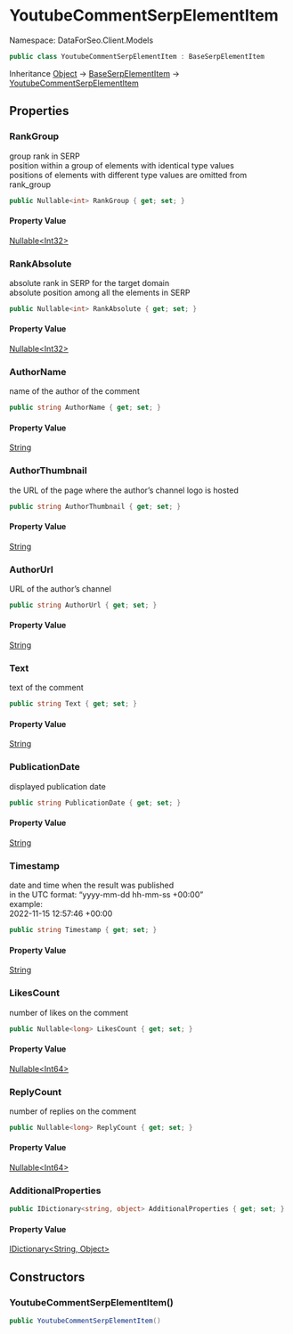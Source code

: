 # YoutubeCommentSerpElementItem

Namespace: DataForSeo.Client.Models

```csharp
public class YoutubeCommentSerpElementItem : BaseSerpElementItem
```

Inheritance [Object](https://docs.microsoft.com/en-us/dotnet/api/system.object) → [BaseSerpElementItem](./dataforseo.client.models.baseserpelementitem.md) → [YoutubeCommentSerpElementItem](./dataforseo.client.models.youtubecommentserpelementitem.md)

## Properties

### **RankGroup**

group rank in SERP
 <br>position within a group of elements with identical type values
 <br>positions of elements with different type values are omitted from rank_group

```csharp
public Nullable<int> RankGroup { get; set; }
```

#### Property Value

[Nullable&lt;Int32&gt;](https://docs.microsoft.com/en-us/dotnet/api/system.nullable-1)<br>

### **RankAbsolute**

absolute rank in SERP for the target domain
 <br>absolute position among all the elements in SERP

```csharp
public Nullable<int> RankAbsolute { get; set; }
```

#### Property Value

[Nullable&lt;Int32&gt;](https://docs.microsoft.com/en-us/dotnet/api/system.nullable-1)<br>

### **AuthorName**

name of the author of the comment

```csharp
public string AuthorName { get; set; }
```

#### Property Value

[String](https://docs.microsoft.com/en-us/dotnet/api/system.string)<br>

### **AuthorThumbnail**

the URL of the page where the author’s channel logo is hosted

```csharp
public string AuthorThumbnail { get; set; }
```

#### Property Value

[String](https://docs.microsoft.com/en-us/dotnet/api/system.string)<br>

### **AuthorUrl**

URL of the author’s channel

```csharp
public string AuthorUrl { get; set; }
```

#### Property Value

[String](https://docs.microsoft.com/en-us/dotnet/api/system.string)<br>

### **Text**

text of the comment

```csharp
public string Text { get; set; }
```

#### Property Value

[String](https://docs.microsoft.com/en-us/dotnet/api/system.string)<br>

### **PublicationDate**

displayed publication date

```csharp
public string PublicationDate { get; set; }
```

#### Property Value

[String](https://docs.microsoft.com/en-us/dotnet/api/system.string)<br>

### **Timestamp**

date and time when the result was published
 <br>in the UTC format: “yyyy-mm-dd hh-mm-ss +00:00”
 <br>example:
 <br>2022-11-15 12:57:46 +00:00

```csharp
public string Timestamp { get; set; }
```

#### Property Value

[String](https://docs.microsoft.com/en-us/dotnet/api/system.string)<br>

### **LikesCount**

number of likes on the comment

```csharp
public Nullable<long> LikesCount { get; set; }
```

#### Property Value

[Nullable&lt;Int64&gt;](https://docs.microsoft.com/en-us/dotnet/api/system.nullable-1)<br>

### **ReplyCount**

number of replies on the comment

```csharp
public Nullable<long> ReplyCount { get; set; }
```

#### Property Value

[Nullable&lt;Int64&gt;](https://docs.microsoft.com/en-us/dotnet/api/system.nullable-1)<br>

### **AdditionalProperties**

```csharp
public IDictionary<string, object> AdditionalProperties { get; set; }
```

#### Property Value

[IDictionary&lt;String, Object&gt;](https://docs.microsoft.com/en-us/dotnet/api/system.collections.generic.idictionary-2)<br>

## Constructors

### **YoutubeCommentSerpElementItem()**

```csharp
public YoutubeCommentSerpElementItem()
```
